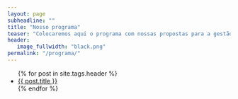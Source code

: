 ```yaml
---
layout: page
subheadline: ""
title: "Nosso programa"
teaser: "Colocaremos aqui o programa com nossas propostas para a gestão 2016! Nos cobre!!"
header:
   image_fullwidth: "black.png"
permalink: "/programa/"
---
```

<ul>
    {% for post in site.tags.header %}
    <li><a href="{{ site.url }}{{ post.url }}">{{ post.title }}</a></li>
    {% endfor %}
</ul>
